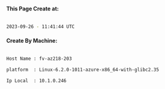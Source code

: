 
   
#### This Page Create at:

```bash

2023-09-26 - 11:41:44 UTC

```

#### Create By Machine:

```bash

Host Name : fv-az218-203

platform  : Linux-6.2.0-1011-azure-x86_64-with-glibc2.35

Ip Local  : 10.1.0.246

```

